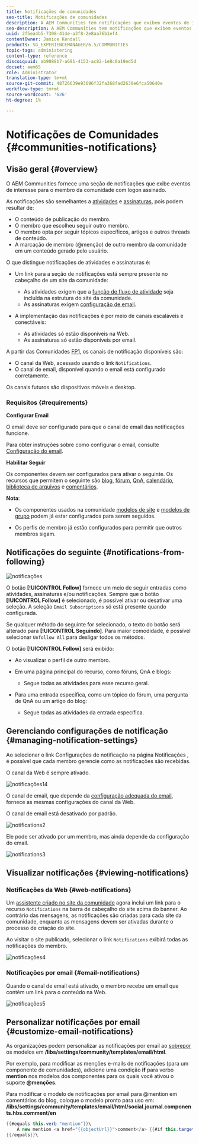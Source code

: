 ```yaml
---
title: Notificações de comunidades
seo-title: Notificações de comunidades
description: A AEM Communities tem notificações que exibem eventos de interesse para o membro da comunidade que fez logon
seo-description: A AEM Communities tem notificações que exibem eventos de interesse para o membro da comunidade que fez logon
uuid: 2f5ea4b5-7308-414e-a3f8-2e8aa76b1ef4
contentOwner: Janice Kendall
products: SG_EXPERIENCEMANAGER/6.5/COMMUNITIES
topic-tags: administering
content-type: reference
discoiquuid: ab9088b7-a691-4153-ac82-1e8c0a19ed5d
docset: aem65
role: Administrator
translation-type: tm+mt
source-git-commit: 48726639e93696f32fa368fad2630e6fca50640e
workflow-type: tm+mt
source-wordcount: '626'
ht-degree: 1%

---
```



# Notificações de Comunidades {#communities-notifications}

## Visão geral {#overview}

O AEM Communities fornece uma seção de notificações que exibe eventos de interesse para o membro da comunidade com logon assinado.

As notificações são semelhantes a [atividades](/help/communities/essentials-activities.md) e [assinaturas](/help/communities/subscriptions.md), pois podem resultar de:

* O conteúdo de publicação do membro.
* O membro que escolheu seguir outro membro.
* O membro opta por seguir tópicos específicos, artigos e outros threads de conteúdo.
* A marcação de membro (@menção) de outro membro da comunidade em um conteúdo gerado pelo usuário.

O que distingue notificações de atividades e assinaturas é:

* Um link para a seção de notificações está sempre presente no cabeçalho de um site da comunidade:

   * As atividades exigem que a [função de fluxo de atividade](/help/communities/functions.md#activity-stream-function) seja incluída na estrutura do site da comunidade.
   * As assinaturas exigem [configuração de email](/help/communities/email.md).

* A implementação das notificações é por meio de canais escaláveis e conectáveis:

   * As atividades só estão disponíveis na Web.
   * As assinaturas só estão disponíveis por email.

A partir das Comunidades [FP1](/help/communities/deploy-communities.md#latestfeaturepack), os canais de notificação disponíveis são:

* O canal da Web, acessado usando o link `Notifications`.
* O canal de email, disponível quando o email está configurado corretamente.

Os canais futuros são dispositivos móveis e desktop.

### Requisitos {#requirements}

**Configurar Email**

O email deve ser configurado para que o canal de email das notificações funcione.

Para obter instruções sobre como configurar o email, consulte [Configuração do email](/help/communities/analytics.md).

**Habilitar Seguir**

Os componentes devem ser configurados para ativar o seguinte. Os recursos que permitem o seguinte são [blog](/help/communities/blog-feature.md), [fórum](/help/communities/forum.md), [QnA](/help/communities/working-with-qna.md), [calendário](/help/communities/calendar.md), [biblioteca de arquivos](/help/communities/file-library.md) e [comentários](/help/communities/comments.md).

**Nota**:

* Os componentes usados na comunidade [modelos de site](/help/communities/sites.md) e [modelos de grupo](/help/communities/tools-groups.md) podem já estar configurados para serem seguidos.

* Os perfis de membro já estão configurados para permitir que outros membros sigam.

## Notificações do seguinte {#notifications-from-following}

![notificações](assets/notifications.png)

O botão **[!UICONTROL Follow]** fornece um meio de seguir entradas como atividades, assinaturas e/ou notificações. Sempre que o botão **[!UICONTROL Follow]** é selecionado, é possível ativar ou desativar uma seleção. A seleção `Email Subscriptions` só está presente quando configurada.

Se qualquer método do seguinte for selecionado, o texto do botão será alterado para **[!UICONTROL Seguindo]**. Para maior comodidade, é possível selecionar `Unfollow All` para desligar todos os métodos.

O botão **[!UICONTROL Follow]** será exibido:

* Ao visualizar o perfil de outro membro.
* Em uma página principal do recurso, como fóruns, QnA e blogs:

   * Segue todas as atividades para esse recurso geral.

* Para uma entrada específica, como um tópico do fórum, uma pergunta de QnA ou um artigo do blog:

   * Segue todas as atividades da entrada específica.

## Gerenciando configurações de notificação {#managing-notification-settings}

Ao selecionar o link Configurações de notificação na página Notificações , é possível que cada membro gerencie como as notificações são recebidas.

O canal da Web é sempre ativado.

![notificações14](assets/notifications1.png)

O canal de email, que depende da [configuração adequada do email](/help/communities/email.md), fornece as mesmas configurações do canal da Web.

O canal de email está desativado por padrão.

![notifications2](assets/notifications2.png)

Ele pode ser ativado por um membro, mas ainda depende da configuração do email.

![notifications3](assets/notifications3.png)

## Visualizar notificações {#viewing-notifications}

### Notificações da Web {#web-notifications}

Um [assistente criado no site da comunidade](/help/communities/sites-console.md) agora inclui um link para o recurso `Notifications` na barra de cabeçalho do site acima do banner. Ao contrário das mensagens, as notificações são criadas para cada site da comunidade, enquanto as mensagens devem ser ativadas durante o processo de criação do site.

Ao visitar o site publicado, selecionar o link `Notifications` exibirá todas as notificações do membro.

![notificações4](assets/notifications4.png)

### Notificações por email {#email-notifications}

Quando o canal de email está ativado, o membro recebe um email que contém um link para o conteúdo na Web.

![notificações5](assets/notifications5.png)

## Personalizar notificações por email {#customize-email-notifications}

As organizações podem personalizar as notificações por email ao [sobrepor](/help/communities/client-customize.md#overlays) os modelos em **/libs/settings/community/templates/email/html**.

Por exemplo, para modificar as menções e-mails de notificações (para um componente de comunidades), adicione uma condição **if** para verbo **mention** nos modelos dos componentes para os quais você ativou o suporte **@menções**.

Para modificar o modelo de notificações por email para @mention em comentários do blog, coloque o modelo pronto para uso em: **/libs/settings/community/templates/email/html/social.journal.components.hbs.comment/en**

```java
{{#equals this.verb "mention"}}\
    A new mention <a href="{{objectUrl}}">comment</a> {{#if this.target.properties.[jcr:title]}}to the article "{{{target.displayName}}}" {{/if}}was added by {{{user.name}}} on {{dateUtil this.published format="EEE, d MMM yyyy HH:mm:ss z"}}.\n \
{{/equals}}\
```

